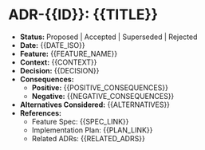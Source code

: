 # ADR-{{ID}}: {{TITLE}}

- **Status:** Proposed | Accepted | Superseded | Rejected
- **Date:** {{DATE_ISO}}
- **Feature:** {{FEATURE_NAME}}
- **Context:** {{CONTEXT}}
- **Decision:** {{DECISION}}
- **Consequences:**
  - **Positive:** {{POSITIVE_CONSEQUENCES}}
  - **Negative:** {{NEGATIVE_CONSEQUENCES}}
- **Alternatives Considered:** {{ALTERNATIVES}}
- **References:**
  - Feature Spec: {{SPEC_LINK}}
  - Implementation Plan: {{PLAN_LINK}}
  - Related ADRs: {{RELATED_ADRS}}
